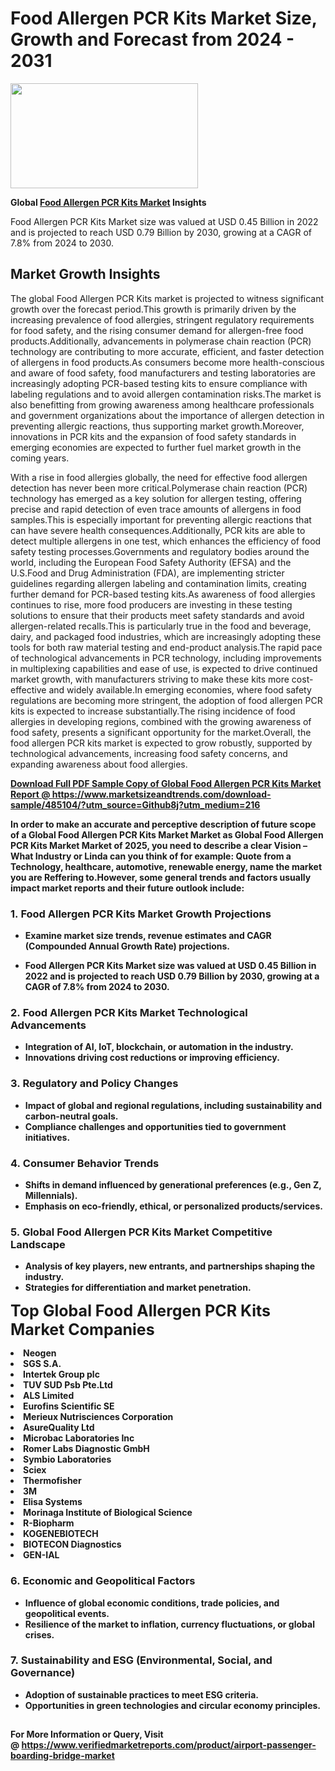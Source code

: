 <H1>Food Allergen PCR Kits Market Size, Growth and Forecast from 2024 - 2031</H1><img class="aligncenter size-medium wp-image-584254" src="https://thirdeyenews.in/wp-content/uploads/2024/09/Global-Market-Research-300x168.jpeg" alt="" width="300" height="168" /><p><strong>Global&nbsp;<a href="https://www.marketsizeandtrends.com/download-sample/485104/?utm_source=Github8j?utm_medium=216">Food Allergen PCR Kits Market</a> Insights</strong></p><p>Food Allergen PCR Kits Market size was valued at USD 0.45 Billion in 2022 and is projected to reach USD 0.79 Billion by 2030, growing at a CAGR of 7.8% from 2024 to 2030.</p><p><h2>Market Growth Insights</h2> <p>The global Food Allergen PCR Kits market is projected to witness significant growth over the forecast period.This growth is primarily driven by the increasing prevalence of food allergies, stringent regulatory requirements for food safety, and the rising consumer demand for allergen-free food products.Additionally, advancements in polymerase chain reaction (PCR) technology are contributing to more accurate, efficient, and faster detection of allergens in food products.As consumers become more health-conscious and aware of food safety, food manufacturers and testing laboratories are increasingly adopting PCR-based testing kits to ensure compliance with labeling regulations and to avoid allergen contamination risks.The market is also benefitting from growing awareness among healthcare professionals and government organizations about the importance of allergen detection in preventing allergic reactions, thus supporting market growth.Moreover, innovations in PCR kits and the expansion of food safety standards in emerging economies are expected to further fuel market growth in the coming years.</p> <p><strong><a href="#"></a></strong></p> <p>With a rise in food allergies globally, the need for effective food allergen detection has never been more critical.Polymerase chain reaction (PCR) technology has emerged as a key solution for allergen testing, offering precise and rapid detection of even trace amounts of allergens in food samples.This is especially important for preventing allergic reactions that can have severe health consequences.Additionally, PCR kits are able to detect multiple allergens in one test, which enhances the efficiency of food safety testing processes.Governments and regulatory bodies around the world, including the European Food Safety Authority (EFSA) and the U.S.Food and Drug Administration (FDA), are implementing stricter guidelines regarding allergen labeling and contamination limits, creating further demand for PCR-based testing kits.As awareness of food allergies continues to rise, more food producers are investing in these testing solutions to ensure that their products meet safety standards and avoid allergen-related recalls.This is particularly true in the food and beverage, dairy, and packaged food industries, which are increasingly adopting these tools for both raw material testing and end-product analysis.The rapid pace of technological advancements in PCR technology, including improvements in multiplexing capabilities and ease of use, is expected to drive continued market growth, with manufacturers striving to make these kits more cost-effective and widely available.In emerging economies, where food safety regulations are becoming more stringent, the adoption of food allergen PCR kits is expected to increase substantially.The rising incidence of food allergies in developing regions, combined with the growing awareness of food safety, presents a significant opportunity for the market.Overall, the food allergen PCR kits market is expected to grow robustly, supported by technological advancements, increasing food safety concerns, and expanding awareness about food allergies.</p> <p><strong><a href="#"></p><p><span class=""><strong>Download Full PDF Sample Copy of Global Food Allergen PCR Kits Market Report</strong> @ <a href="https://www.marketsizeandtrends.com/download-sample/485104/?utm_source=Github8j?utm_medium=216" target="_blank">https://www.marketsizeandtrends.com/download-sample/485104/?utm_source=Github8j?utm_medium=216</a></span></p><p>In order to make an accurate and perceptive description of future scope of a Global&nbsp;Food Allergen PCR Kits Market Market as Global&nbsp;Food Allergen PCR Kits Market Market of 2025, you need to describe a clear Vision &ndash; What Industry or Linda can you think of for example: Quote from a Technology, healthcare, automotive, renewable energy, name the market you are Reffering to.However, some general trends and factors usually impact market reports and their future outlook include:</p><h3>1.&nbsp;<strong>Food Allergen PCR Kits Market Growth Projections</strong></h3><ul><li>Examine market size trends, revenue estimates and CAGR (Compounded Annual Growth Rate) projections.</li><li><p>Food Allergen PCR Kits Market size was valued at USD 0.45 Billion in 2022 and is projected to reach USD 0.79 Billion by 2030, growing at a CAGR of 7.8% from 2024 to 2030.</p></li></ul><h3>2.&nbsp;<strong>Food Allergen PCR Kits Market Technological Advancements</strong></h3><ul><li>Integration of AI, IoT, blockchain, or automation in the industry.</li><li>Innovations driving cost reductions or improving efficiency.</li></ul><h3>3.&nbsp;<strong>Regulatory and Policy Changes</strong></h3><ul><li>Impact of global and regional regulations, including sustainability and carbon-neutral goals.</li><li>Compliance challenges and opportunities tied to government initiatives.</li></ul><h3>4.&nbsp;<strong>Consumer Behavior Trends</strong></h3><ul><li>Shifts in demand influenced by generational preferences (e.g., Gen Z, Millennials).</li><li>Emphasis on eco-friendly, ethical, or personalized products/services.</li></ul><h3>5.&nbsp;<strong>Global Food Allergen PCR Kits Market Competitive Landscape</strong></h3><ul><li>Analysis of key players, new entrants, and partnerships shaping the industry.</li><li>Strategies for differentiation and market penetration.</li></ul><p data-pm-slice="1 1 []"><span style="color: inherit; font-family: inherit; font-size: 25px;">Top Global Food Allergen PCR Kits Market Companies</span></p><div class="" data-test-id=""><p><li>Neogen</li><li> SGS S.A.</li><li> Intertek Group plc</li><li> TUV SUD Psb Pte.Ltd</li><li> ALS Limited</li><li> Eurofins Scientific SE</li><li> Merieux Nutrisciences Corporation</li><li> AsureQuality Ltd</li><li> Microbac Laboratories Inc</li><li> Romer Labs Diagnostic GmbH</li><li> Symbio Laboratories</li><li> Sciex</li><li> Thermofisher</li><li> 3M</li><li> Elisa Systems</li><li> Morinaga Institute of Biological Science</li><li> R-Biopharm</li><li> KOGENEBIOTECH</li><li> BIOTECON Diagnostics</li><li> GEN-IAL</li></p></div><h3>6.&nbsp;<strong>Economic and Geopolitical Factors</strong></h3><ul><li>Influence of global economic conditions, trade policies, and geopolitical events.</li><li>Resilience of the market to inflation, currency fluctuations, or global crises.</li></ul><h3>7.&nbsp;<strong>Sustainability and ESG (Environmental, Social, and Governance)</strong></h3><ul><li>Adoption of sustainable practices to meet ESG criteria.</li><li>Opportunities in green technologies and circular economy principles.</li></ul><h2><strong style="font-size: 14px;">For More Information or Query, Visit @&nbsp;</strong><a style="background-color: #ffffff; font-size: 14px;" href="https://www.marketsizeandtrends.com/report/food-allergen-pcr-kits-market/" target="_blank">https://www.verifiedmarketreports.com/product/airport-passenger-boarding-bridge-market</a></h2>